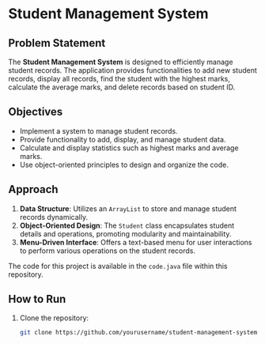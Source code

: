 # Student Management System

## Problem Statement
The **Student Management System** is designed to efficiently manage student records. The application provides functionalities to add new student records, display all records, find the student with the highest marks, calculate the average marks, and delete records based on student ID.

## Objectives
- Implement a system to manage student records.
- Provide functionality to add, display, and manage student data.
- Calculate and display statistics such as highest marks and average marks.
- Use object-oriented principles to design and organize the code.

## Approach
1. **Data Structure**: Utilizes an `ArrayList` to store and manage student records dynamically.
2. **Object-Oriented Design**: The `Student` class encapsulates student details and operations, promoting modularity and maintainability.
3. **Menu-Driven Interface**: Offers a text-based menu for user interactions to perform various operations on the student records.

The code for this project is available in the `code.java` file within this repository.

## How to Run
1. Clone the repository:
   ```bash
   git clone https://github.com/yourusername/student-management-system.git
